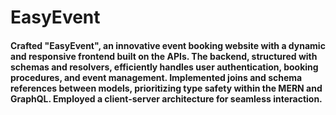 # EasyEvent

#### Crafted "EasyEvent", an innovative event booking website with a dynamic and responsive frontend built on the APIs. The backend, structured with schemas and resolvers, efficiently handles user authentication, booking procedures, and event management. Implemented joins and schema references between models, prioritizing type safety within the MERN and GraphQL. Employed a client-server architecture for seamless interaction.